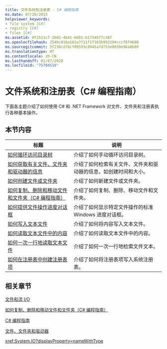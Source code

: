 ```yaml
---
title: 文件系统和注册表 - C# 编程指南
ms.date: 07/20/2015
helpviewer_keywords:
- file system [C#]
- registry [C#]
- files [C#]
ms.assetid: 0f2511cf-2b02-4b41-b001-b1754677c38f
ms.openlocfilehash: 2540c816a102a7f11f1f103b993194cccf0f4688
ms.sourcegitcommit: 5f236cd78cf09593c8945a7d753e0850e96a0b80
ms.translationtype: HT
ms.contentlocale: zh-CN
ms.lasthandoff: 01/07/2020
ms.locfileid: "75704516"
---
```

# <a name="file-system-and-the-registry-c-programming-guide"></a>文件系统和注册表（C# 编程指南）
下面各主题介绍了如何使用 C# 和 .NET Framework 对文件、文件夹和注册表执行各种基本操作。  
  
## <a name="in-this-section"></a>本节内容  
  
|**标题**|**说明**|  
|---------------|---------------------|  
|[如何循环访问目录树](./how-to-iterate-through-a-directory-tree.md)|介绍了如何手动循环访问目录树。|  
|[如何获取有关文件、文件夹和驱动器的信息](./how-to-get-information-about-files-folders-and-drives.md)|介绍了如何检索有关文件、文件夹和驱动器的信息，如创建时间和大小。|  
|[如何创建文件或文件夹](./how-to-create-a-file-or-folder.md)|介绍了如何新建文件或文件夹。|  
|[如何复制、删除和移动文件和文件夹（C# 编程指南）](./how-to-copy-delete-and-move-files-and-folders.md)|介绍了如何复制、删除、移动文件和文件夹。|  
|[如何提供文件操作进度对话框](./how-to-provide-a-progress-dialog-box-for-file-operations.md)|介绍了如何显示特定文件操作的标准 Windows 进度对话框。|  
|[如何写入文本文件](./how-to-write-to-a-text-file.md)|介绍了如何将内容写入文本文件。|  
|[如何读取文本文件中的内容](./how-to-read-from-a-text-file.md)|介绍了如何读取文本文件中的内容。|  
|[如何一次一行地读取文本文件](./how-to-read-a-text-file-one-line-at-a-time.md)|介绍了如何一次一行地检索文件文本。|  
|[如何在注册表中创建注册表项](./how-to-create-a-key-in-the-registry.md)|介绍了如何将注册表项写入系统注册表。|  
  
## <a name="related-sections"></a>相关章节  
 [文件和流 I/O](../../../standard/io/index.md)  
  
 [如何复制、删除和移动文件和文件夹（C# 编程指南）](./how-to-copy-delete-and-move-files-and-folders.md)
  
 [C# 编程指南](../index.md)  
  
 [文件、文件夹和驱动器](./index.md)  
  
 <xref:System.IO?displayProperty=nameWithType>
